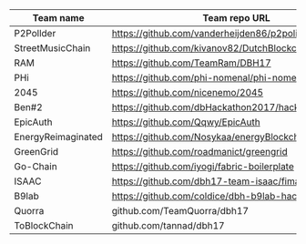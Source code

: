 Team name | Team repo URL | SHA | Score
--- | --- | --- | ---
P2Pollder | https://github.com/vanderheijden86/p2politics | e04bfcf318323136c32c8d762a70fcd731c3db32 | 8
StreetMusicChain | https://github.com/kivanov82/DutchBlockchainHackathon | 8a69cfe4454e01437b4fdcc62091b6902f36c80f | 10
RAM | https://github.com/TeamRam/DBH17 | 2d57bb16720babf20b59419177608fd79eda5bea | 8
PHi | https://github.com/phi-nomenal/phi-nomenal | c9f5ec14abb7a627d9484ca3974675f455caad34 | 10
2045 | https://github.com/nicenemo/2045 | 92ee3fbc66de5db054845e22578689fe241a2b56 | 7
Ben#2 | https://github.com/dbHackathon2017/hackathon | 9849610a71b55ffbdb4bc34ca311e64e4b076c5f | 5
EpicAuth | https://github.com/Qqwy/EpicAuth | 727c0dc682ad61348fc7bce695e583c8deb890da | 10
EnergyReimaginated | https://github.com/Nosykaa/energyBlockchain | 2202785f6b74735936b548c0b9daa415e76330ad | 4
GreenGrid | https://github.com/roadmanict/greengrid | 8576daf474f06530af2cf00d5a27fcc05e549fae | 8
Go-Chain | https://github.com/iyogi/fabric-boilerplate | d3e7973301c9ff0b6982145a863549ef5b610490 | 8
ISAAC | https://github.com/dbh17-team-isaac/fima-prototype.git | f05daeba50563968ae55ddf64e3e6cffb7669f6f | 8
B9lab | https://github.com/coldice/dbh-b9lab-hackathon | 0c507502ced655b60cefc76235e486513aeb83a4 | 10
Quorra | github.com/TeamQuorra/dbh17 | 45f09343ffa032478217c4d0520073639c1207b9 | 7
ToBlockChain | github.com/tannad/dbh17 | 2f8efbfe14e1092804ce9012f0a3fc89e04c0bc3 | 7











